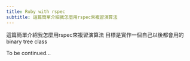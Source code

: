 ```yaml
---
title: Ruby with rspec
subtitle: 這篇簡單介紹我怎麼用rspec來複習演算法
---
```


這篇簡單介紹我怎麼用rspec來複習演算法
目標是實作一個自己以後都會用的binary tree class

To be continued...
